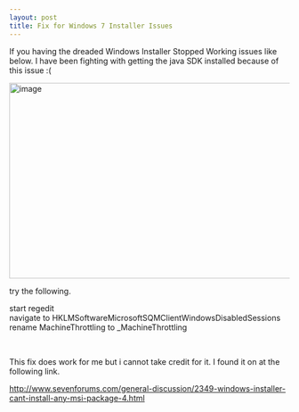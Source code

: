 ```yaml
---
layout: post
title: Fix for Windows 7 Installer Issues
---
```



<p>If you having the dreaded Windows Installer Stopped Working issues like below. I have been fighting with getting the java SDK installed because of this issue :(</p>  <p><a href="http://www.sharepoint-stuff.com/wp-content/uploads/2009/01/image1.png"><img style="border-bottom: 0px; border-left: 0px; display: inline; border-top: 0px; border-right: 0px" title="image" border="0" alt="image" src="http://www.sharepoint-stuff.com/wp-content/uploads/2009/01/image-thumb1.png" width="563" height="351" /></a> </p>  <p>try the following.</p>  <p>start regedit   <br />navigate to HKLMSoftwareMicrosoftSQMClientWindowsDisabledSessions    <br />rename MachineThrottling to _MachineThrottling</p> <font color="#666666"></font>  <p>&#160;</p>  <p>This fix does work for me but i cannot take credit for it. I found it on at the following link.</p>  <p><a href="http://www.sevenforums.com/general-discussion/2349-windows-installer-cant-install-any-msi-package-4.html">http://www.sevenforums.com/general-discussion/2349-windows-installer-cant-install-any-msi-package-4.html</a></p>
